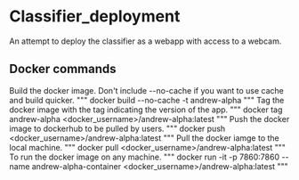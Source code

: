 # Classifier_deployment
An attempt to deploy the classifier as a webapp with access to a webcam.

## Docker commands

Build the docker image.
Don't include --no-cache if you want to use cache and build quicker.
"""
docker build --no-cache -t andrew-alpha <path to Dockerfile>
"""
Tag the docker image with the tag indicating the version of the app.
"""
docker tag andrew-alpha <docker_username>/andrew-alpha:latest
"""
Push the docker image to dockerhub to be pulled by users.
"""
docker push <docker_username>/andrew-alpha:latest
"""
Pull the docker iamge to the local machine.
"""
docker pull <docker_username>/andrew-alpha:latest
"""
To run the docker image on any machine.
"""
docker run -it -p 7860:7860 --name andrew-alpha-container <docker_username>/andrew-alpha:latest
"""